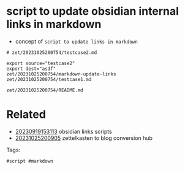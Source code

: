 # script to update obsidian internal links in markdown

- concept of `script to update links in markdown`

```
# zet/20231025200754/testcase2.md

export source="testcase2"
export dest="asdf"
zet/20231025200754/markdown-update-links zet/20231025200754/testcase1.md

```

` zet/20231025200754/README.md `

# Related

- [20230919153113](/zet/20230919153113/README.md) obsidian links scripts
- [20231025200905](/zet/20231025200905/README.md) zettelkasten to blog conversion hub

Tags:

    #script #markdown
